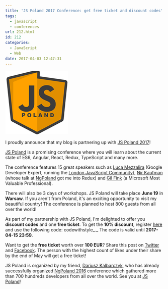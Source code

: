 ```yaml
---
title: 'JS Poland 2017 Conference: get free ticket and discount codes'
tags:
  - javascript
  - conferences
url: 212.html
id: 212
categories:
  - JavaScript
  - Web
date: 2017-04-03 12:47:31
---
```


![](/images/2017/04/jspoland.png)

I proudly announce that my blog is partnering up with [JS Poland 2017](http://js-poland.pl/)!

[JS Poland](http://js-poland.pl/) is a promising conference where you will learn about the current state of ES6, Angular, React, Redux, TypeScript and many more. 

The conference features 15 great speakers such as [Luca Mezzalira](https://lucamezzalira.com/) (Google Developer Expert, running the [London JavaScript Community)](http://www.meetup.com/London-JavaScript-Community/), [Nir Kaufman](https://twitter.com/nirkaufman) (whose talk at [NgPoland](http://www.ng-poland.pl/) got me into Redux) and [Gil Fink](http://gilfink.azurewebsites.net/) (a Microsoft Most Valuable Professional). 

There will also be 3 days of workshops. JS Poland will take place **June 19** in **Warsaw**. If you aren't from Poland, it's an exciting opportunity to visit my beautiful country! The conference is planned to host 800 guests from all over the world! 

As part of my partnership with JS Poland, I'm delighted to offer you **discount codes** and one **free ticket**. To get the **10% discount**, register [here](http://js-poland.pl/) and use the following code: codewithstyle_._ The code is valid until **2017-04-15 23:59**. 

Want to get the **free ticket** worth over **100 EUR**? Share this post on [Twitter](https://twitter.com/) and [Facebook](http://facebook.com). The person with the highest count of likes under their share by the end of May will get a free ticket! 

JS Poland is organized by my friend, [Dariusz Kalbarczyk](https://twitter.com/ngKalbarczyk), who has already successfully organized [NgPoland 2016](http://www.ng-poland.pl/) conference which gathered more than 700 hundreds developers from all over the world. See you at [JS Poland](http://js-poland.pl/)!